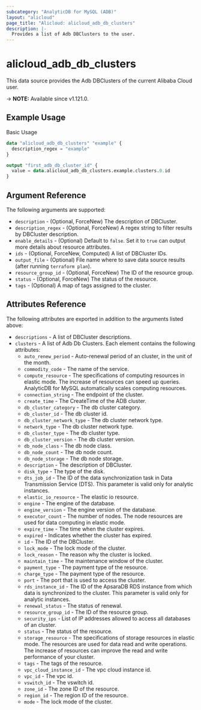 ```yaml
---
subcategory: "AnalyticDB for MySQL (ADB)"
layout: "alicloud"
page_title: "Alicloud: alicloud_adb_db_clusters"
description: |-
  Provides a list of Adb DBClusters to the user.
---
```


# alicloud_adb_db_clusters

This data source provides the Adb DBClusters of the current Alibaba Cloud user.

-> **NOTE:** Available since v1.121.0.

## Example Usage

Basic Usage

```terraform
data "alicloud_adb_db_clusters" "example" {
  description_regex = "example"
}

output "first_adb_db_cluster_id" {
  value = data.alicloud_adb_db_clusters.example.clusters.0.id
}
```

## Argument Reference

The following arguments are supported:

* `description` - (Optional, ForceNew) The description of DBCluster.
* `description_regex` - (Optional, ForceNew) A regex string to filter results by DBCluster description.
* `enable_details` - (Optional) Default to `false`. Set it to `true` can output more details about resource attributes.
* `ids` - (Optional, ForceNew, Computed)  A list of DBCluster IDs.
* `output_file` - (Optional) File name where to save data source results (after running `terraform plan`).
* `resource_group_id` - (Optional, ForceNew) The ID of the resource group.
* `status` - (Optional, ForceNew) The status of the resource.
* `tags` - (Optional) A map of tags assigned to the cluster.

## Attributes Reference

The following attributes are exported in addition to the arguments listed above:

* `descriptions` - A list of DBCluster descriptions.
* `clusters` - A list of Adb Db Clusters. Each element contains the following attributes:
	* `auto_renew_period` - Auto-renewal period of an cluster, in the unit of the month.
	* `commodity_code` - The name of the service.
	* `compute_resource` - The specifications of computing resources in elastic mode. The increase of resources can speed up queries. AnalyticDB for MySQL automatically scales computing resources.
	* `connection_string` - The endpoint of the cluster.
	* `create_time` - The CreateTime of the ADB cluster.
	* `db_cluster_category` - The db cluster category.
	* `db_cluster_id` - The db cluster id.
	* `db_cluster_network_type` - The db cluster network type.
	* `network_type` - The db cluster network type.
	* `db_cluster_type` - The db cluster type.
	* `db_cluster_version` - The db cluster version.
	* `db_node_class` - The db node class.
	* `db_node_count` - The db node count.
	* `db_node_storage` - The db node storage.
	* `description` - The description of DBCluster.
	* `disk_type` - The type of the disk.
	* `dts_job_id` - The ID of the data synchronization task in Data Transmission Service (DTS). This parameter is valid only for analytic instances.
	* `elastic_io_resource` - The elastic io resource.
	* `engine` - The engine of the database.
	* `engine_version` - The engine version of the database.
	* `executor_count` - The number of nodes. The node resources are used for data computing in elastic mode.
	* `expire_time` - The time when the cluster expires.
	* `expired` - Indicates whether the cluster has expired.
	* `id` - The ID of the DBCluster.
	* `lock_mode` - The lock mode of the cluster.
	* `lock_reason` - The reason why the cluster is locked.
	* `maintain_time` - The maintenance window of the cluster.
	* `payment_type` - The payment type of the resource.
	* `charge_type` - The payment type of the resource.
	* `port` - The port that is used to access the cluster.
	* `rds_instance_id` - The ID of the ApsaraDB RDS instance from which data is synchronized to the cluster. This parameter is valid only for analytic instances.
	* `renewal_status` - The status of renewal.
	* `resource_group_id` - The ID of the resource group.
	* `security_ips` - List of IP addresses allowed to access all databases of an cluster.
	* `status` - The status of the resource.
	* `storage_resource` - The specifications of storage resources in elastic mode. The resources are used for data read and write operations. The increase of resources can improve the read and write performance of your cluster.
	* `tags` - The tags of the resource.
	* `vpc_cloud_instance_id` - The vpc cloud instance id.
	* `vpc_id` - The vpc id.
	* `vswitch_id` - The vswitch id.
	* `zone_id` - The zone ID  of the resource.
	* `region_id` - The region ID  of the resource.
	* `mode` - The lock mode of the cluster.	
